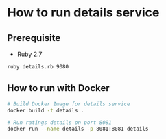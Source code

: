 # How to run details service

## Prerequisite

* Ruby 2.7

```bash
ruby details.rb 9080
```

## How to run with Docker

```bash
# Build Docker Image for details service
docker build -t details .

# Run ratings details on port 8081
docker run --name details -p 8081:8081 details
```
